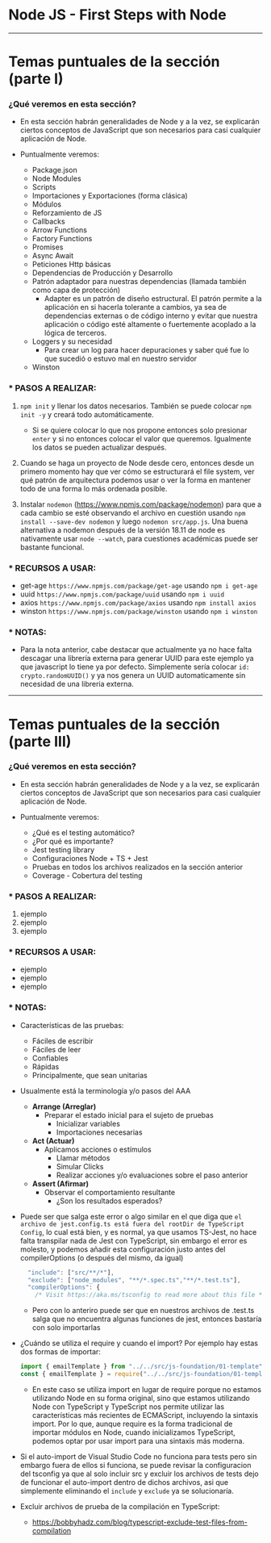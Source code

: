 # Node JS - First Steps with Node

---

# Temas puntuales de la sección (parte I)

### ¿Qué veremos en esta sección?

- En esta sección habrán generalidades de Node y a la vez, se explicarán ciertos conceptos de JavaScript que son necesarios para casi cualquier aplicación de Node.

- Puntualmente veremos:
  - Package.json
  - Node Modules
  - Scripts
  - Importaciones y Exportaciones (forma clásica)
  - Módulos
  - Reforzamiento de JS
  - Callbacks
  - Arrow Functions
  - Factory Functions
  - Promises
  - Async Await
  - Peticiones Http básicas
  - Dependencias de Producción y Desarrollo
  - Patrón adaptador para nuestras dependencias (llamada también como capa de protección)
    - Adapter es un patrón de diseño estructural. El patrón permite a la aplicación en si hacerla tolerante a cambios, ya sea de dependencias externas o de código interno y evitar que nuestra aplicación o código esté altamente o fuertemente acoplado a la lógica de terceros.
  - Loggers y su necesidad
    - Para crear un log para hacer depuraciones y saber qué fue lo que sucedió o estuvo mal en nuestro servidor
  - Winston

### \* PASOS A REALIZAR:

1. `npm init` y llenar los datos necesarios. También se puede colocar `npm init -y` y creará todo automáticamente.

   - Si se quiere colocar lo que nos propone entonces solo presionar `enter` y si no entonces colocar el valor que queremos. Igualmente los datos se pueden actualizar después.

2. Cuando se haga un proyecto de Node desde cero, entonces desde un primero momento hay que ver cómo se estructurará el file system, ver qué patrón de arquitectura podemos usar o ver la forma en mantener todo de una forma lo más ordenada posible.
3. Instalar `nodemon` (https://www.npmjs.com/package/nodemon) para que a cada cambio se esté observando el archivo en cuestión usando `npm install --save-dev nodemon` y luego `nodemon src/app.js`. Una buena alternativa a nodemon después de la versión 18.11 de node es nativamente usar `node --watch`, para cuestiones académicas puede ser bastante funcional.

### \* RECURSOS A USAR:

- get-age `https://www.npmjs.com/package/get-age` usando `npm i get-age`
- uuid `https://www.npmjs.com/package/uuid` usando `npm i uuid`
- axios `https://www.npmjs.com/package/axios` usando `npm install axios`
- winston `https://www.npmjs.com/package/winston` usando `npm i winston`

### \* NOTAS:

- Para la nota anterior, cabe destacar que actualmente ya no hace falta descagar una librería externa para generar UUID para este ejemplo ya que javascript lo tiene ya por defecto. Simplemente sería colocar `id: crypto.randomUUID()` y ya nos genera un UUID automaticamente sin necesidad de una libreria externa.

---

# Temas puntuales de la sección (parte III)

### ¿Qué veremos en esta sección?

- En esta sección habrán generalidades de Node y a la vez, se explicarán ciertos conceptos de JavaScript que son necesarios para casi cualquier aplicación de Node.

- Puntualmente veremos:
  - ¿Qué es el testing automático?
  - ¿Por qué es importante?
  - Jest testing library
  - Configuraciones Node + TS + Jest
  - Pruebas en todos los archivos realizados en la sección anterior
  - Coverage - Cobertura del testing

### \* PASOS A REALIZAR:

1. ejemplo
2. ejemplo
3. ejemplo

### \* RECURSOS A USAR:

- ejemplo
- ejemplo
- ejemplo

### \* NOTAS:

- Características de las pruebas:

  - Fáciles de escribir
  - Fáciles de leer
  - Confiables
  - Rápidas
  - Principalmente, que sean unitarias

- Usualmente está la terminología y/o pasos del AAA

  - **Arrange (Arreglar)**
    - Preparar el estado inicial para el sujeto de pruebas
      - Inicializar variables
      - Importaciones necesarias
  - **Act (Actuar)**
    - Aplicamos acciones o estímulos
      - Llamar métodos
      - Simular Clicks
      - Realizar acciones y/o evaluaciones sobre el paso anterior
  - **Assert (Afirmar)**
    - Observar el comportamiento resultante
      - ¿Son los resultados esperados?

- Puede ser que salga este error o algo similar en el que diga que `el archivo de jest.config.ts está fuera del rootDir de TypeScript Config`, lo cual está bien, y es normal, ya que usamos TS-Jest, no hace falta transpilar nada de Jest con TypeScript, sin embargo el error es molesto, y podemos añadir esta configuración justo antes del compilerOptions (o después del mismo, da igual)

  ```js
    "include": ["src/**/*"],
    "exclude": ["node_modules", "**/*.spec.ts","**/*.test.ts"],
    "compilerOptions": {
      /* Visit https://aka.ms/tsconfig to read more about this file */
  ```

  - Pero con lo anteriro puede ser que en nuestros archivos de .test.ts salga que no encuentra algunas funciones de jest, entonces bastaría con solo importarlas

- ¿Cuándo se utiliza el require y cuando el import? Por ejemplo hay estas dos formas de importar:

  ```js
  import { emailTemplate } from "../../src/js-foundation/01-template";
  const { emailTemplate } = require("../../src/js-foundation/01-template");
  ```

  - En este caso se utiliza import en lugar de require porque no estamos utilizando Node en su forma original, sino que estamos utilizando Node con TypeScript y TypeScript nos permite utilizar las características más recientes de ECMAScript, incluyendo la sintaxis import. Por lo que, aunque require es la forma tradicional de importar módulos en Node, cuando inicializamos TypeScript, podemos optar por usar import para una sintaxis más moderna.

- Si el auto-import de Visual Studio Code no funciona para tests pero sin embargo fuera de ellos si funciona, se puede revisar la configuracion del tsconfig ya que al solo incluir src y excluir los archivos de tests dejo de funcionar el auto-import dentro de dichos archivos, asi que simplemente eliminando el `include` y `exclude` ya se solucionaría.

- Excluir archivos de prueba de la compilación en TypeScript:

  - https://bobbyhadz.com/blog/typescript-exclude-test-files-from-compilation
